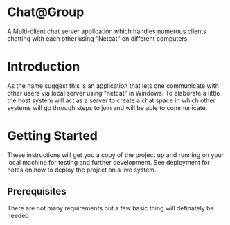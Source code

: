 # Chat@Group
A Multi-client chat server application which handles numerous clients chatting with each other using "Netcat" on different computers.
# Introduction
As the name suggest this is an application that lets one communicate with other users via local server using “netcat” in Windows. To elaborate a little the host system will act as a server to create a chat space in which other systems will go through steps to join and will be able to communicate.
# Getting Started
These instructions will get you a copy of the project up and running on your local machine for testing and further development. See deployment for notes on how to deploy the project on a live system.
## Prerequisites
There are not many requirements but a few basic thing will definately be needed
